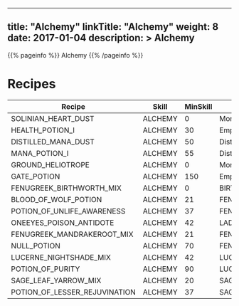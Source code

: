 
---
title: "Alchemy"
linkTitle: "Alchemy"
weight: 8
date: 2017-01-04
description: >
 Alchemy
---

{{% pageinfo %}}
Alchemy
{{% /pageinfo %}}

# Recipes

| Recipe  | Skill   | MinSkill | Item1   | Item2    | Output Item         | Class  |
|---------------------|---------|----------|---------------------|----------------------|---------------------|--------|
| SOLINIAN_HEART_DUST | ALCHEMY | 0        | Mortar_and_Pestle   | Solinian_Heart       | Solinian_Heart_Dust | SHAMAN |
| HEALTH_POTION_I     | ALCHEMY | 30       | Empty_Bottle        | Solinian_Heart_Dust  | Health_Potion_I     | SHAMAN |
| DISTILLED_MANA_DUST | ALCHEMY | 50       | Distilled_Mana      | Solinian_Heart_Dust  | Distilled_Mana_Dust | SHAMAN |
| MANA_POTION_I       | ALCHEMY | 55       | Distilled_Mana_Dust | Empty_Bottle         | Mana_Potion_I       | SHAMAN |
| GROUND_HELIOTROPE   | ALCHEMY | 0        | Mortar_and_Pestle   | Heliotrope           | Ground_Heliotrope   | SHAMAN |
| GATE_POTION         | ALCHEMY | 150      | Empty_Bottle        | Condensed_Heliotrope | Gate_Potion         | SHAMAN |
| FENUGREEK_BIRTHWORTH_MIX         | ALCHEMY | 0      | BIRTHWORTH        | FENUGREEK | FENUGREEK_BIRTHWORTH_MIX         | SHAMAN |
| BLOOD_OF_WOLF_POTION         | ALCHEMY | 21      | FENUGREEK_BIRTHWORTH_MIX        | WOLF_BLOOD | BLOOD_OF_WOLF_POTION         | SHAMAN |
| POTION_OF_UNLIFE_AWARENESS         | ALCHEMY | 37      | FENNEL        | ELDERBERRY | POTION_OF_UNLIFE_AWARENESS         | SHAMAN |
| ONEEYES_POISON_ANTIDOTE         | ALCHEMY | 42      | LADYS_MANTLE        | HYSSOP | ONEEYES_POISON_ANTIDOTE         | SHAMAN |
| FENUGREEK_MANDRAKEROOT_MIX         | ALCHEMY | 21      | FENUGREEK        | MANDRAKEROOT | FENUGREEK_MANDRAKEROOT_MIX         | SHAMAN |
| NULL_POTION         | ALCHEMY | 70      | FENUGREEK_MANDRAKEROOT_MIX        | BLUE_VERVAIN_BULB | NULL_POTION         | SHAMAN |
| LUCERNE_NIGHTSHADE_MIX         | ALCHEMY | 42      | LUCERNE        | NIGHTSHADE | LUCERNE_NIGHTSHADE_MIX         | SHAMAN |
| POTION_OF_PURITY         | ALCHEMY | 90      | LUCERNE_NIGHTSHADE_MIX        | BLUE_VERVAIN_BULB | POTION_OF_PURITY         | SHAMAN |
| SAGE_LEAF_YARROW_MIX         | ALCHEMY | 20      | SAGE_LEAF        | YARROW | SAGE_LEAF_YARROW_MIX         | SHAMAN 
| POTION_OF_LESSER_REJUVINATION         | ALCHEMY | 37      | SAGE_LEAF_YARROW_MIX        | LUCERNE | POTION_OF_LESSER_REJUVINATION         | SHAMAN 
